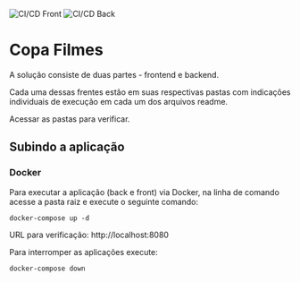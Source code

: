 ![CI/CD Front](https://github.com/gabrielfbarros/CopaFilmes/workflows/CI/CD%20Front/badge.svg)    ![CI/CD Back](https://github.com/gabrielfbarros/CopaFilmes/workflows/CI/CD%20Back/badge.svg)

# Copa Filmes

A solução consiste de duas partes - frontend e backend.

Cada uma dessas frentes estão em suas respectivas pastas com indicações individuais de execução em cada um dos arquivos readme.

Acessar as pastas para verificar.

## Subindo a aplicação

### Docker

Para executar a aplicação (back e front) via Docker, na linha de comando acesse a pasta raiz e execute o seguinte comando:

    docker-compose up -d

URL para verificação: http://localhost:8080

Para interromper as aplicações execute:

    docker-compose down
